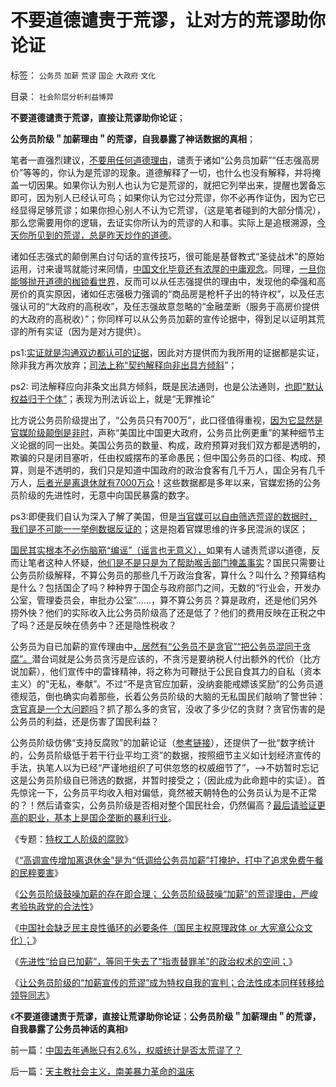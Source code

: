 # 不要道德谴责于荒谬，让对方的荒谬助你论证

标签： `公务员` `加薪` `荒谬` `国企` `大政府` `文化` 

目录： `社会阶层分析利益博羿`

**不要道德谴责于荒谬，直接让荒谬助你论证**；

**公务员阶级＂加薪理由＂的荒谬，自我暴露了神话数据的真相**；

笔者一直强烈建议，[不要用任何道德理由](../../../2010/10/11/不道德他人，与不讲道德之别.md)，谴责于诸如“公务员加薪”“任志强高房价”等等的，你认为是荒谬的现象。道德解释了一切，也什么也没有解释，并将掩盖一切因果。如果你认为别人也认为它是荒谬的，就把它列举出来，提醒也罢备忘即可，因为别人已经认可鸟；如果你认为它过分荒谬，你不必再作证伪，因为它已经显得足够荒谬；如果你担心别人不认为它荒谬，（这是笔者碰到的大部分情况），那么您需要用你的逻辑，去证实你所认为的荒谬的人和事。实际上是追根溯源，[今天你所见到的荒谬，总是昨天炒作的道德](../../../2009/1/24/弱势阶层，不要哀求道德的慈悲.md)。

诸如任志强式的颠倒黑白讨句话的宣传技巧，很可能是基督教式“圣徒战术”的原始运用，讨来谩骂就能讨来同情，[中国文化毕竟还有浓厚的中庸观念](http://darthvad.blog.sohu.com/132381039.html)。同理，[一旦你能够抛开道德的枷锁看世界](http://darthvad.blog.163.com/blog/static/53399470201061492537131/)，反而可以从任志强提供的理由中，发现他的牵强和高房价的真实原因，诸如任志强极力强调的“商品房是枪杆子出的特许权”，以及任志强认可的“大政府的高税收”，及任志强故意忽略的“金融垄断（服务于高房价提供的大政府的高税收）”；你同样可以从公务员加薪的宣传论据中，得到足以证明其荒谬的所有实证（因为是对方提供）。

ps1:[实证就是沟通双边都认可的证据](../../../2009/5/20/疑证与实证及汉议论文三要素论.md)，因此对方提供而为我所用的证据都是实证，除非我方再次放弃；[司法上称“契约解释向非出具方倾斜](../../../2013/11/17/“公法与私法”的边界，及“公法对私法的渗透”.md)”；

ps2: 司法解释应向非条文出具方倾斜，既是民法通则，也是公法通则，[也即“默认权益归于个体”](../../../2013/1/24/人性本私的法学方程式.md)；表现为刑法诉讼上，就是“无罪推论”

比方说公务员阶级提出了，“公务员只有700万”，此口径值得重视，[因为它显然是官媒阶级颠倒是非时](../../../2014/1/7/实例理解“真实的谎言”的老技术.md)，声称“美国比中国更大政府，公务员比例更重”的某种细节主义论据的同一出处。美国公务员的数量、构成，政府预算对我们双方都是透明的，欺骗的只是闭目塞听，任由权威摆布的革命愚民；但中国公务员的口径、构成、预算，则是不透明的，我们只是知道中国政府的政治食客有几千万人，国企另有几千万人，[后者光是离退休就有7000万众](../../../2014/1/19/“高调宣传增加离退休金”是为“低调给公务员加薪”打掩护.md)！这些数据都是多年以来，官媒宏扬的公务员阶级的先进性时，无意中向国民暴露的数字。

ps3:即便我们自认为深入了解了美国，但是[当官媒可以自由筛选荒谬的数据时，我们是不可能一一举例数据反证的](../../../2014/1/20/公务员阶级加薪理由的荒谬，动摇我党的执政合法性.md)；这是抱着官媒思维的许多民混派的误区；

[国民其实根本不必伤脑筋“编谣”（谣言也无意义），](../../../2012/5/3/“绝对真实”的“细节理性主义”制造谣言.md)如果有人谴责荒谬以道德，反而让笔者这种人怀疑，[他们是不是只是为了帮助喉舌部门掩盖事实](../../../2012/5/2/“谎言不要紧，只要主义真”的正义信仰.md)？国民只需要让公务员阶级解释，不算公务员的那些几千万政治食客，算什么？叫什么？预算结构是什么？包括国企了吗？种种界于国企与政府部门之间，无数的“行业会，开发办公室，管理委员会，审批办公室”……，算不算公务员？算是政府，还是他们另外捞外快？他们的实际收入比公务员阶级高了还是低了？他们的费用反映在正税之中了吗？还是反映在债务中？还是隐性税收？

公务员为自已加薪的宣传理由中[，居然有“公务员不是贪官”“把公务员混同于贪腐”。](../../../2010/2/26/行政是社会的成本，而腐败是行政的成本.md)潜台词就是公务员贪污是应该的，不贪污是要纳税人付出额外的代价（比方说加薪），他们宣传中的雷锋精神，将之称为可鞭挞于公民自食其力的自私（资本主义）的“无私，奉献”。不过“不是贪官应加薪，没纳妾能戒嫖该奖励”的公务员道德规范，倒也确实向着那些，长着公务员阶级的大脑的无私国民们敲响了警世钟：[贪官真是一个大问题吗](../../../2010/1/4/贪官是问题，却不是大问题.md)？抓了那么多的贪官，没收了多少亿的贪财？贪官伤害的是公务员的利益，还是伤害了国民利益？

公务员阶级仿佛“支持反腐败”的加薪论证（[参考链接](http://news.sina.com.cn/c/sd/2014-01-23/001929321374.shtml)），还提供了一批“数字统计的，公务员阶级低于若干行业平均工资”的数据，按照细节主义如计划经济宣传的手法，执笔人以为已经“严谨地组织了可供忽悠的权威细节了”，——>不妨暂时忘记这是公务员阶级自已筛选的数据，并暂时接受之；（因此成为此命题中的实证）。首先惊诧一下，公务员平均收入相对偏低，竟然被天朝特色的公务员认为是不正常的？！然后请查实，公务员阶级是否相对整个国民社会，仍然偏高？[最后请验证更高的职业，基本上是国企垄断的暴利行业](../../../2009/7/15/为什么反左就是反腐败？反毛左反腐效益最高？.md)。

《专题：[特权工人阶级的腐败](../../../2010/10/2/特权工人阶级的腐败.md)》

《[“高调宣传增加离退休金”是为“低调给公务员加薪”打掩护，打中了追求免费午餐的民粹要害](../../../2014/1/19/“高调宣传增加离退休金”是为“低调给公务员加薪”打掩护.md)》

《[公务员阶级鼓噪加薪的存在即合理；
公务员阶级鼓噪“加薪”的荒谬理由，严峻考验执政党的合法性](../../../2014/1/20/公务员阶级加薪理由的荒谬，动摇我党的执政合法性.md)》

《[中国社会缺乏民主良性循环的必要条件（国民主权原理政体
or 大宪章公众文化）；](../../../2014/1/21/民主良性循环的机理和劣质民主的成因.md)》

《[先进性“给自已加薪”，等同于失去了“指责替罪羊”的政治权术的空间；](../../../2014/1/22/代表了先进性，还是“历史遗留问题”，关乎执政合法性.md)》

《[让公务员阶级的“加薪宣传的荒谬”成为特权自我的宣判；合法性成本同样转移给领导同志](../../../2014/1/23/让公务员阶级的“加薪宣传的荒谬”成为自我的宣判；.md)》

《**不要道德谴责于荒谬，直接让荒谬助你论证**；**公务员阶级＂加薪理由＂的荒谬，自我暴露了公务员神话的真相**》

前一篇：[中国去年通胀只有2.6%，权威统计是否太荒谬了？](../../../2014/1/23/中国去年通胀只有2.6%，权威统计是否太荒谬了？.md)

后一篇：[天主教社会主义，南美暴力革命的温床](../../../2014/1/24/天主教社会主义，南美暴力革命的温床.md)